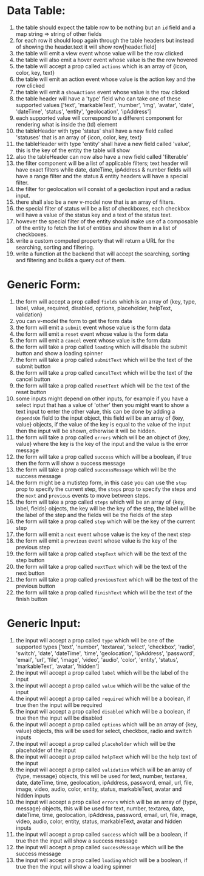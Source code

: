 # Data Table:
1. the table should expect the table row to be nothing but an `id` field and a map string => string of other fields
1. for each row it should loop again through the table headers but instead of showing the header.text it will show row\[header.field\]
1. the table will emit a view event whose value will be the row clicked
1. the table will also emit a hover event whose value is the the row hovered
1. the table will accept a prop called `actions` which is an array of {icon, color, key, text}
1. the table will emit an action event whose value is the action key and the row clicked
1. the table will emit a `showActions` event whose value is the row clicked
1. the table header will have a 'type' field who can take one of these supported values \['text', 'markableText', 'number', 'img', 'avatar', 'date', 'dateTime', 'status', 'entity', 'geolocation', 'ipAddress'\]
1. each supported value will correspond to a different component for rendering what is inside the (td) element
1. the tableHeader with type 'status' shall have a new field called 'statuses' that is an array of {icon, color, key, text}
1. the tableHeader with type 'entity' shall have a new field called 'value', this is the key of the entity the table will show
1. also the tableHeader can now also have a new field called 'filterable'
1. the filter component will be a list of applicable filters; text header will have exact filters while date, dateTime, ipAddress & number fields will have a range filter and the status & entity headers will have a special filter.
1. the filter for geolocation will consist of a geolaction input and a radius input.
1. there shall also be a new v-model now that is an array of filters.
1. the special filter of status will be a list of checkboxes, each checkbox will have a value of the status key and a text of the status text.
1. however the special filter of the entity should make use of a composable of the entity to fetch the list of entities and show them in a list of checkboxes.
1. write a custom computed property that will return a URL for the searching, sorting and filtering.
1. write a function at the backend that will accept the searching, sorting and filtering and builds a query out of them.

# Generic Form:
1. the form will accept a prop called `fields` which is an array of {key, type, label, value, required, disabled, options, placeholder, helpText, validation}
1. you can v-model the form to get the form data
1. the form will emit a `submit` event whose value is the form data
1. the form will emit a `reset` event whose value is the form data
1. the form will emit a `cancel` event whose value is the form data
1. the form will take a prop called `loading` which will disable the submit button and show a loading spinner
1. the form will take a prop called `submitText` which will be the text of the submit button
1. the form will take a prop called `cancelText` which will be the text of the cancel button
1. the form will take a prop called `resetText` which will be the text of the reset button
1. some inputs might depend on other inputs, for example if you have a select input that has a value of 'other' then you might want to show a text input to enter the other value, this can be done by adding a `dependsOn` field to the input object, this field will be an array of {key, value} objects, if the value of the key is equal to the value of the input then the input will be shown, otherwise it will be hidden.
1. the form will take a prop called `errors` which will be an object of {key, value} where the key is the key of the input and the value is the error message
1. the form will take a prop called `success` which will be a boolean, if true then the form will show a success message
1. the form will take a prop called `successMessage` which will be the success message
1. the form might be a mutistep form, in this case you can use the `step` prop to specify the current step, the `steps` prop to specify the steps and the `next` and `previous` events to move between steps.
1. the form will take a prop called `steps` which will be an array of {key, label, fields} objects, the key will be the key of the step, the label will be the label of the step and the fields will be the fields of the step
1. the form will take a prop called `step` which will be the key of the current step
1. the form will emit a `next` event whose value is the key of the next step
1. the form will emit a `previous` event whose value is the key of the previous step
1. the form will take a prop called `stepText` which will be the text of the step button
1. the form will take a prop called `nextText` which will be the text of the next button
1. the form will take a prop called `previousText` which will be the text of the previous button
1. the form will take a prop called `finishText` which will be the text of the finish button

# Generic Input:
1. the input will accept a prop called `type` which will be one of the supported types \['text', 'number', 'textarea', 'select', 'checkbox', 'radio', 'switch', 'date', 'dateTime', 'time', 'geolocation', 'ipAddress', 'password', 'email', 'url', 'file', 'image', 'video', 'audio', 'color', 'entity', 'status', 'markableText', 'avatar', 'hidden'\]
1. the input will accept a prop called `label` which will be the label of the input
1. the input will accept a prop called `value` which will be the value of the input
1. the input will accept a prop called `required` which will be a boolean, if true then the input will be required
1. the input will accept a prop called `disabled` which will be a boolean, if true then the input will be disabled
1. the input will accept a prop called `options` which will be an array of {key, value} objects, this will be used for select, checkbox, radio and switch inputs
1. the input will accept a prop called `placeholder` which will be the placeholder of the input
1. the input will accept a prop called `helpText` which will be the help text of the input
1. the input will accept a prop called `validation` which will be an array of {type, message} objects, this will be used for text, number, textarea, date, dateTime, time, geolocation, ipAddress, password, email, url, file, image, video, audio, color, entity, status, markableText, avatar and hidden inputs
1. the input will accept a prop called `errors` which will be an array of {type, message} objects, this will be used for text, number, textarea, date, dateTime, time, geolocation, ipAddress, password, email, url, file, image, video, audio, color, entity, status, markableText, avatar and hidden inputs
1. the input will accept a prop called `success` which will be a boolean, if true then the input will show a success message
1. the input will accept a prop called `successMessage` which will be the success message
1. the input will accept a prop called `loading` which will be a boolean, if true then the input will show a loading spinner
